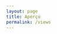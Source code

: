 ```yaml
---
layout: page
title: Aperçu
permalink: /views
---
```


<body>
<div style="display: flex;justify-content:center;align-items:center;flex-direction: column">
<div class="pano1" style="width:800px;height:600px;"></div>
<br/>
<div class="pano2" style="width:800px;height:600px;"></div>

</div>

<script src="../assets/js/three.min.js"></script>
<script src="../assets/js/panolens.min.js"></script>
<script src="../assets/js/pano.js"></script>
<script src="../assets/js/three.js"></script>
<script src="../assets/js/GLTFLoader.js"></script>
<script src="../assets/js/OrbitControls.js"></script>
<script src="../assets/js/WebGL.js"></script>
  </body>
